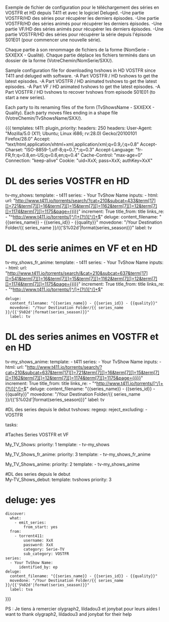 Exemple de fichier de configuration pour le téléchargement des séries en VOSTFR et HD depuis T411 et avec le logiciel Deluged.
-Une partie VOSTFR/HD des séries pour récupérer les derniers épisodes.
-Une partie VOSTFR/HD des séries animés pour récupérer les derniers épisodes.
-Une partie VF/HD des séries animés pour récupérer les derniers épisodes.
-Une partie VOSTFR/HD des séries pour récupérer la série depuis l'épisode S01E01 (pour commencer une nouvelle série).

Chaque partie à son renommage de fichiers de la forme (NomSerie - SXXEXX - Qualité).
Chaque partie déplace les fichiers terminés dans un dossier de la forme (VotreChemin/NomSerie/SXX/).


Sample configuration file for downloading tvshows in HD VOSTFR since T411 and deluged with software.
-A Part VOSTFR / HD tvshows to get the latest episodes.
-A Part VOSTFR / HD animated tvshows to get the latest episodes.
-A Part VF / HD animated tvshows to get the latest episodes.
-A Part VOSTFR / HD tvshows to recover tvshows from episode S01E01 (to start a new series).

Each party to its renaming files of the form (TvShowsName - SXXEXX - Quality).
Each party moves files ending in a shape file (VotreChemin/TvShowsName/SXX/).


{{{
templates:
  t411:
    plugin_priority:
      headers: 250
    headers:
      User-Agent: "Mozilla/5.0 (X11; Ubuntu; Linux i686; rv:28.0) Gecko/20100101 Firefox/28.0"
      Accept: "text/html,application/xhtml+xml,application/xml;q=0.9,*/*;q=0.8"
      Accept-Charset: "ISO-8859-1,utf-8;q=0.7,*;q=0.3"
      Accept-Language: "fr-FR,fr;q=0.8,en-US;q=0.6,en;q=0.4"
      Cache-Control: "max-age=0"
      Connection: "keep-alive"
      Cookie: "uid=XxX; pass=XxX; authKey=XxX"

# DL des series VOSTFR en HD
  
  tv-my_shows:
    template:
      - t411
    series:
      - Your TvShow Name
    inputs:
      - html:
          url: "http://www.t411.io/torrents/search/?cat=210&subcat=433&term[17][]=721&term[7][]=16&term[7][]=15&term[7][]=1162&term[7][]=12&term[7][]=1174&term[7][]=1175&page={{i}}"
          increment: True
          title_from: title
          links_re:
          - "^http://www.t411.io/torrents/[^/]+(?!/)[^/]+$"
    deluge:
      content_filename: "{{series_name}} - {{series_id}} - {{quality}}"
      movedone: "/Your Destination Folder/{{ series_name }}/{{'S%02d'|format(series_season)}}"
      label: tv

# DL des serie animes en VF et en HD	  

  tv-my_shows_fr_anime:
    template:
      - t411
    series:
      - Your TvShow Name
    inputs:
      - html:
          url: "http://www.t411.io/torrents/search/&cat=210&subcat=637&term[17][]=541&term[7][]=16&term[7][]=15&term[7][]=1162&term[7][]=12&term[7][]=1174&term[7][]=1175&page={{i}}"
          increment: True
          title_from: title
          links_re:
          - "^http://www.t411.io/torrents/[^/]+(?!/)[^/]+$"


    deluge:
      content_filename: "{{series_name}} - {{series_id}} - {{quality}}"
      movedone: "/Your Destination Folder/{{ series_name }}/{{'S%02d'|format(series_season)}}"
      label: tv

# DL des series animes en VOSTFR et en HD

  tv-my_shows_anime:
    template:
      - t411
    series:
      - Your TvShow Name
    inputs:
      - html:
          url: "http://www.t411.io/torrents/search/?cat=210&subcat=637&term[17][]=721&term[7][]=16&term[7][]=15&term[7][]=1162&term[7][]=12&term[7][]=1174&term[7][]=1175&page={{i}}"
          increment: True
          title_from: title
          links_re:
          - "^http://www.t411.io/torrents/[^/]+(?!/)[^/]+$"
    deluge:
      content_filename: "{{series_name}} - {{series_id}} - {{quality}}"
      movedone: "/Your Destination Folder/{{ series_name }}/{{'S%02d'|format(series_season)}}"
      label: tv


#DL des series depuis le debut
  tvshows:
    regexp:
      reject_excluding:
        - VOSTFR

tasks:

#Taches Series VOSTFR et VF

  My_TV_Shows:
    priority: 1
    template:
      - tv-my_shows

  My_TV_Shows_fr_anime:
    priority: 3
    template:
      - tv-my_shows_fr_anime

  My_TV_Shows_anime:
    priority: 2
    template:
      - tv-my_shows_anime

#DL des series depuis le debut	  
  My-TV_Shows_debut:
    template: tvshows
    priority: 3
#    deluge: yes
    discover:
      what:
        - emit_series:
            from_start: yes
      from:
        - torrent411:
            username: XxX
            password: XxX
            category: Serie-TV
            sub_category: VOSTFR
    series:
      - Your TvShow Name:
          identified_by: ep
    deluge:
      content_filename: "{{series_name}} - {{series_id}} - {{quality}}"
      movedone: "/Your Destination Folder/{{ series_name }}/{{'S%02d'|format(series_season)}}"
      label: tva 
}}}


PS : Je tiens à remercier olygraph2, lildadou3 et jonybat pour leurs aides
I want to thank olygraph2, lildadou3 and jonybat for their help
